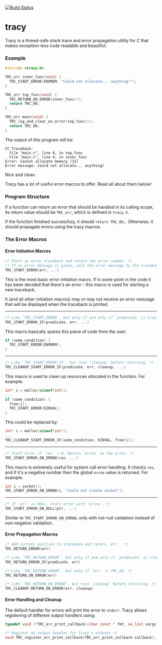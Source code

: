 [![Build Status](https://travis-ci.org/FarmerSez/tracy.svg?branch=master)](https://travis-ci.org/FarmerSez/tracy)

# tracy
Tracy is a thread-safe stack trace and error propagation utility for C that makes 
exception-less code readable and beautiful.

### Example

```c
#include <tracy.h>

TRC_err inner_func(void) {
  TRC_START_ERROR(ENOMEM, "Could not allocate... anything!");
}

TRC_err top_func(void) {
  TRC_RETURN_ON_ERROR(inner_func());
  return TRC_OK;
}

TRC_err main(void) {
  TRC_log_and_clear_on_error(top_func());
  return TRC_OK;
}
```

The output of this program will be:

```
CC Traceback:
  File "main.c", line 8, in top_func
  File "main.c", line 4, in inner_func
Error: Cannot allocate memory (12)
Error message: Could not allocate... anything!
```

Nice and clean.

Tracy has a lot of useful error macros to offer. Read all about them below!

### Program Structure
If a function can return an error that should be handled in its calling scope, its return 
value should be `TRC_err`, which is defined in `tracy.h`. 

If the function finished successfuly, it should `return TRC_OK;`. 
Otherwise, it should propagate errors using the tracy macros.

### The Error Macros

#### Error Initiation Macros

```c
/* Start an error traceback and return the error number. */
/* If an error message is given, sets the error message to the traceback. */
TRC_START_ERROR(err, ...)
```
This is the most basic error initiation macro. If in some point in the code it has been
decided that there's an error - this macro is used for starting a new traceback.

It (and all other initiation macros) may or may not receive an error message that will
be displayed when the traceback is printed.

---

```c
/* Like `TRC_START_ERROR`, but only if and only if `predicate` is true. */
TRC_START_ERROR_IF(predicate, err, ...)
```

This macro basically spares this piece of code from the user:

```c
if (some_condition) {
  TRC_START_ERROR(ENOMEM);
}
```

---

```c
/* Like `TRC_START_ERROR_IF`, but runs `cleanup` before returning. */
TRC_CLEANUP_START_ERROR_IF(predicate, err, cleanup, ...)
```

This macro is used to clean up resources allocated in the function. For example:

```c
int* i = malloc(sizeof(int));
...
if (some_condition) {
  free(i);
  TRC_START_ERROR(EINVAL);
}
```

This could be replaced by:

```c
int* i = malloc(sizeof(int));
...
TRC_CLEANUP_START_ERROR_IF(some_condition, EINVAL, free(i));
```

---

```c
/* Start error if `res` < 0. Return `errno` as the error. */
TRC_START_ERROR_ON_ERRNO(res, ...)
```

This macro is extremely useful for system call error handling. It checks `res`, and if
it's a negative number then the global `errno` value is returned. For example:

```c
int i = socket();
TRC_START_ERROR_ON_ERRNO(i, "Could not create socket");
```

---

```c
/* If `ptr` == NULL, start error with `errno`. */
TRC_START_ERROR_ON_NULL(ptr, ...)
```

Similar to `TRC_START_ERROR_ON_ERRNO`, only with not-null validation instead of non-negative validation.

#### Error Propagation Macros

```c
/* Add current position to traceback and return `err`. */
TRC_RETURN_ERROR(err)
```

```c
/* Like `TRC_RETURN_ERROR`, but only if and only if `predicate` is true. */
TRC_RETURN_ERROR_IF(predicate, err)
```

```c
/* Like `TRC_RETURN_ERROR`, but only if `err` != TRC_OK. */
TRC_RETURN_ON_ERROR(err)
```

```c
/* Like `TRC_RETURN_ON_ERROR`, but runs `cleanup` before returning. */
TRC_CLEANUP_RETURN_ON_ERROR(err, cleanup)
```

#### Error Handling and Cleanup

The default handler for errors will print the error to `stderr`. Tracy allows
registering of different output handlers using:

```c
typedef void (*TRC_err_print_callback)(char const * fmt, va_list vargs);

/* Register an output handler for Tracy's outputs */
void TRC_register_err_print_callback(TRC_err_print_callback callback);
```



